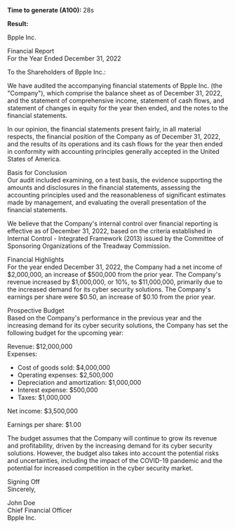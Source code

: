 **Time to generate (A100):** 28s

**Result:**

Bpple Inc. 

Financial Report  
For the Year Ended December 31, 2022  

To the Shareholders of Bpple Inc.:  

We have audited the accompanying financial statements of Bpple Inc. (the "Company"), which comprise the balance sheet as of December 31, 2022, and the statement of comprehensive income, statement of cash flows, and statement of changes in equity for the year then ended, and the notes to the financial statements.  

In our opinion, the financial statements present fairly, in all material respects, the financial position of the Company as of December 31, 2022, and the results of its operations and its cash flows for the year then ended in conformity with accounting principles generally accepted in the United States of America.  

Basis for Conclusion  
Our audit included examining, on a test basis, the evidence supporting the amounts and disclosures in the financial statements, assessing the accounting principles used and the reasonableness of significant estimates made by management, and evaluating the overall presentation of the financial statements.  

We believe that the Company's internal control over financial reporting is effective as of December 31, 2022, based on the criteria established in Internal Control - Integrated Framework (2013) issued by the Committee of Sponsoring Organizations of the Treadway Commission.  

Financial Highlights  
For the year ended December 31, 2022, the Company had a net income of $2,000,000, an increase of $500,000 from the prior year. The Company's revenue increased by $1,000,000, or 10%, to $11,000,000, primarily due to the increased demand for its cyber security solutions. The Company's earnings per share were $0.50, an increase of $0.10 from the prior year.  

Prospective Budget  
Based on the Company's performance in the previous year and the increasing demand for its cyber security solutions, the Company has set the following budget for the upcoming year:  

Revenue: $12,000,000  
Expenses:  
* Cost of goods sold: $4,000,000  
* Operating expenses: $2,500,000  
* Depreciation and amortization: $1,000,000  
* Interest expense: $500,000  
* Taxes: $1,000,000  

Net income: $3,500,000  

Earnings per share: $1.00  

The budget assumes that the Company will continue to grow its revenue and profitability, driven by the increasing demand for its cyber security solutions. However, the budget also takes into account the potential risks and uncertainties, including the impact of the COVID-19 pandemic and the potential for increased competition in the cyber security market.  

Signing Off  
Sincerely,  

John Doe  
Chief Financial Officer  
Bpple Inc.  